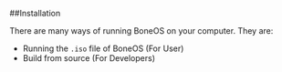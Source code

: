 ##Installation

There are many ways of running BoneOS on your computer. They are:

 - Running the `.iso` file of BoneOS (For User)
 - Build from source (For Developers)